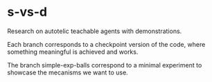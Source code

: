 # s-vs-d
Research on autotelic teachable agents with demonstrations.

Each branch corresponds to a checkpoint version of the code, where something meaningful is achieved and works.

The branch simple-exp-balls correspond to a minimal experiment to showcase the mecanisms we want to use.
